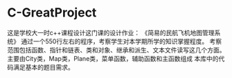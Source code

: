 # C-GreatProject
这是学校大一时c++课程设计这门课的设计作业：
《简易的民航飞机地图管理系统》
通过一个550行左右的程序，考察学生对本学期所学的知识掌握程度。
考察范围包括函数、指针和链表、类和对象、继承和派生、文本文件读写这几个方面。
主要由City类，Map类，Plane类，菜单函数，辅助函数和主函数组成
本库中的代码满足基本的题目需求。
